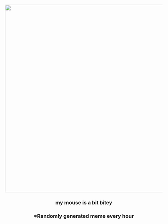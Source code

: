 <p align="center">
        <img src="https://i.redd.it/xj20jf69nkz81.jpg" width="600" height="600">
        </p>
        <h3 align="center">my mouse is a bit bitey</h3>
        <h3 align="center">*Randomly generated meme every hour</h3>
    
